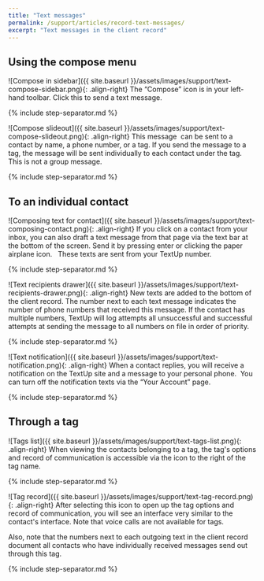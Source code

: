 ```yaml
---
title: "Text messages"
permalink: /support/articles/record-text-messages/
excerpt: "Text messages in the client record"
---
```


## Using the compose menu

![Compose in sidebar]({{ site.baseurl }}/assets/images/support/text-compose-sidebar.png){: .align-right} The “Compose” icon is in your left-hand toolbar. Click this to send a text message.

{% include step-separator.md %}

![Compose slideout]({{ site.baseurl }}/assets/images/support/text-compose-slideout.png){: .align-right} This message  can be sent to a contact by name, a phone number, or a tag. If you send the message to a tag, the message will be sent individually to each contact under the tag. This is not a group message.

{% include step-separator.md %}

## To an individual contact

![Composing text for contact]({{ site.baseurl }}/assets/images/support/text-composing-contact.png){: .align-right} If you click on a contact from your inbox, you can also draft a text message from that page via the text bar at the bottom of the screen. Send it by pressing enter or clicking the paper airplane icon.   These texts are sent from your TextUp number.

{% include step-separator.md %}

![Text recipients drawer]({{ site.baseurl }}/assets/images/support/text-recipients-drawer.png){: .align-right} New texts are added to the bottom of the client record. The number next to each text message indicates the number of phone numbers that received this message. If the contact has multiple numbers, TextUp will log attempts all unsuccessful and successful attempts at sending the message to all numbers on file in order of priority.

{% include step-separator.md %}

![Text notification]({{ site.baseurl }}/assets/images/support/text-notification.png){: .align-right} When a contact replies, you will receive a notification on the TextUp site and a message to your personal phone.  You can turn off the notification texts via the “Your Account” page.

{% include step-separator.md %}

## Through a tag

![Tags list]({{ site.baseurl }}/assets/images/support/text-tags-list.png){: .align-right} When viewing the contacts belonging to a tag, the tag's options and record of communication is accessible via the icon to the right of the tag name.

{% include step-separator.md %}

![Tag record]({{ site.baseurl }}/assets/images/support/text-tag-record.png){: .align-right} After selecting this icon to open up the tag options and record of communication, you will see an interface very similar to the contact's interface. Note that voice calls are not available for tags.

Also, note that the numbers next to each outgoing text in the client record document all contacts who have individually received messages send out through this tag.

{% include step-separator.md %}
